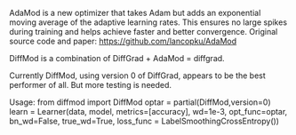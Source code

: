 AdaMod is a new optimizer that takes Adam but adds an exponential moving average of the adaptive learning rates. 
This ensures no large spikes during training and helps achieve faster and better convergence.
Original source code and paper:  https://github.com/lancopku/AdaMod

DiffMod is a combination of DiffGrad + AdaMod = diffgrad.

Currently DiffMod, using version 0 of DiffGrad, appears to be the best performer of all.  But more testing is needed.

Usage:
from diffmod import DiffMod
optar = partial(DiffMod,version=0)
learn = Learner(data, model, metrics=[accuracy], wd=1e-3,
                opt_func=optar,
                 bn_wd=False, true_wd=True,
                loss_func = LabelSmoothingCrossEntropy())

